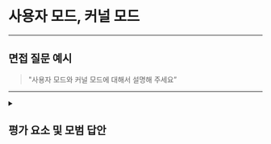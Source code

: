 
# 사용자 모드, 커널 모드

---

## 면접 질문 예시

> "사용자 모드와 커널 모드에 대해서 설명해 주세요”

---

<details>
  <summary><h2> 평가 요소 및 모범 답안</h2></summary>

  ### 1. 사용자 모드, 커널 모드 정의 및 개념 이해
  - 포함내용  
    * 사용자 모드
      - 정의 : 일반 애플리케이션이 동작하는 모드
      - 특징
        * CPU가 제한된 권한(Ring 3)을 가지고 명령어를 실행
        * 직접 하드웨어 접근이 불가능하고 시스템 콜을 이용해야 함
        * 다른 프로세스나 커널의 메모리를 직접 접근할 수 없음(메모리 보호 기법)
          - 가상 메모리 구조
          - 프로세스마다 독립된 가상 주소 공간 사
    * 커널 모드
      - 정의 : 운영체제 커널이 동작하는 모드
      - 특징
        * CPU가 최고 권한(Ring 0)을 가지고 명령어를 실행
        * 하드웨어 제어나 시스템 자원 관리를 직접 수행
        * 전체 메모리에 대한 접근이 가능
    * 사용자 모드와 커널 모드의 분리
      - 이유 : 애플리케이션의 실수 혹은 악의적인 접근으로 시스템 전체에 문제를 일으키지 않기 위함
     
  ### 2.모범 답안 예시
    
  "사용자 모드는 일반 애플리케이션이 동작하는 모드로 CPU가 제한된 권한을 가지고 명령어를 실행하고, 하드웨어에 직접 접근하기 위해서는 시스템 콜을 사용해야 합니다  
  커널 모드는 운영체제 커널이 동작하는 모드로 CPU가 최고 권한을 가지고 명령어를 실행하기에 하드웨어를 직접 제어할 수 있습니다  
  두 가지 모드를 구분한 이유는 애플리케이션의 실수 혹은 악의적인 접근으로 인해 시스템 전체에 문제를 일으키는 것을 보호하기 위해서입니다"

  ### 3. 심화 지식
  
  - 포함내용
    * 시스템 콜
      - 정의 : 사용자 애플리케이션이 커널 기능을 사용하기 위해 CPU가 사용자 모드에서 커널 모드로 전환하기 위한 인터페이스
      - 동작 방법 : 트랩(SYSCALL 명령어) / 하드웨어 인터럽트(키보드 입력 인터럽트 등)
      - 비용 : 사용자 모드와 커널 모드 간 전환에는 문맥 교환, 상태 저장/복구 등의 비용이 발생
     
    * 트랩, 인터럽트
      - 트랩
        * 발생 원인 : 소프트웨어 요청(syscall), 예외(0 나누기 등)
        * 명령어 실행 중 발생하여 즉시 처리(동기)
      - 인터럽트
        * 발생 원인 : 하드웨어 장치 이벤트(키보드 입력 등)
        * 실행중이던 명령어를 중단하고 처리(비동기)
    * 하이퍼바이저
      - 정의 : 물리 머신의 CPU, 메모리 등의 자원을 추상화하여 여러 가상 머신이 사용할 수 있도록 관리
      - 종류
        * Type 1
          - 방식 : 하드웨어 위에 직접 설치되어 동작(커널 모드에서 실행)
          - 특징 : 직접 하드웨어를 제어하기에 성능이 뛰어나지만, 설치 및 관리가 복잡하고 서버 전용환경에서만 사용 가능
        * Type 2
          - 방식 : 기존 OS 위에서 설치되어 실행(사용자 모드에서 실행)
          - 특징 : 기존 운영체제에서 쉽게 사용이 가능하지만, 직접 하드웨어를 제어할 수 없어 성능이 낮음 
